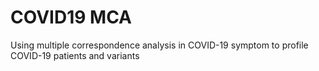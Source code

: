 # COVID19 MCA
Using multiple correspondence analysis in COVID-19 symptom to profile COVID-19 patients and variants
